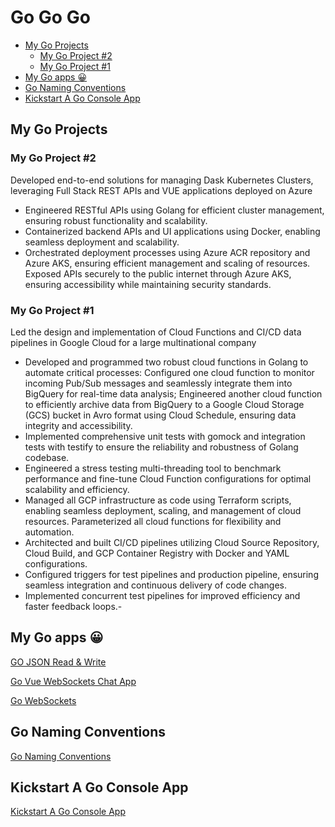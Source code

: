 # Go Go Go

- [My Go Projects](#my-go-projects)
  - [My Go Project #2](#my-go-project-2)
  - [My Go Project #1](#my-go-project-1)
- [My Go apps 😀](#my-go-apps-)
- [Go Naming Conventions](#go-naming-conventions)
- [Kickstart A Go Console App](#kickstart-a-go-console-app)

## My Go Projects

### My Go Project #2

Developed end-to-end solutions for managing Dask Kubernetes Clusters, leveraging Full Stack REST APIs and VUE applications deployed on Azure

- Engineered RESTful APIs using Golang for efficient cluster management, ensuring robust functionality and scalability.
- Containerized backend APIs and UI applications using Docker, enabling seamless deployment and scalability.
- Orchestrated deployment processes using Azure ACR repository and Azure AKS, ensuring efficient management and scaling of resources.
Exposed APIs securely to the public internet through Azure AKS, ensuring accessibility while maintaining security standards.

<!-- Hatfield -->
<!-- ### 2: Created Full Stack REST APIs (backend) and VUE (front-end) apps to manage Dask Kubernetes Clusters and deployed to Azure

- Coded the functions to manage Dask Kubernetes Clusters with GoLang and Python.
- Monitored the Clusters with Kubectl and dashboard.
- Programmed REST APIs with GoLang.
- Built the UI with VUE and Vuetify.
- Containerized the backend API app and UI app with Docker, managed with Azure ACR repository, deployed to Azure AKS and then exposed the API to a public IP. -->

<!-- Thales Group -->
<!-- ### 1: Designed and implemented Cloud functions and CI/CD data pipelines in Google Cloud for a large multinational company

- Programmed cloud functions in Golang and Python.
- Configured one cloud function to monitor incoming Pub/Sub messages then save to BigQuery, another cloud function to archive data from BigQuery to GCS bucket in avro format with Cloud Schedule.
- Created unit tests with go mock framework and integration tests for test coverage.
- Built a stress testing multi-threading tool for performance benchmark and adjusted Cloud Function configuration.
- Managed all GCP infrastructure as code with Terraform scripts, parameterized all cloud functions, automated everything and enabled auto-scaling.
- Designed and built the CI/CD pipelines with Cloud Source Repository, Cloud Build and GCP Container Registry with Docker and YAML; set up the triggers for the test pipelines and prod pipeline; configured multiple test pipelines can run concurrently.
- Handed over high quality detailed runbook documentation. -->

### My Go Project #1

Led the design and implementation of Cloud Functions and CI/CD data pipelines in Google Cloud for a large multinational company

- Developed and programmed two robust cloud functions in Golang to automate critical processes: Configured one cloud function to monitor incoming Pub/Sub messages and seamlessly integrate them into BigQuery for real-time data analysis; Engineered another cloud function to efficiently archive data from BigQuery to a Google Cloud Storage (GCS) bucket in Avro format using Cloud Schedule, ensuring data integrity and accessibility.
- Implemented comprehensive unit tests with gomock and integration tests with testify to ensure the reliability and robustness of Golang codebase.
- Engineered a stress testing multi-threading tool to benchmark performance and fine-tune Cloud Function configurations for optimal scalability and efficiency.
- Managed all GCP infrastructure as code using Terraform scripts, enabling seamless deployment, scaling, and management of cloud resources. Parameterized all cloud functions for flexibility and automation.
- Architected and built CI/CD pipelines utilizing Cloud Source Repository, Cloud Build, and GCP Container Registry with Docker and YAML configurations.
- Configured triggers for test pipelines and production pipeline, ensuring seamless integration and continuous delivery of code changes.
- Implemented concurrent test pipelines for improved efficiency and faster feedback loops.-

## My Go apps 😀

[GO JSON Read & Write](GoJsonReadWrite/README.md)

[Go Vue WebSockets Chat App](GoVueWebSocketsChat/README.md)

[Go WebSockets](GoWebSocketsConsole/README.md)

## Go Naming Conventions

[Go Naming Conventions](GoNamingConventions.md)

## Kickstart A Go Console App

[Kickstart A Go Console App](KickstartGoConsoleApp.md)
